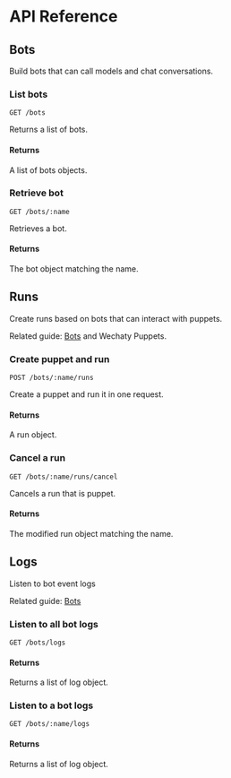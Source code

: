 # API Reference

## Bots

Build bots that can call models and chat conversations.

### List bots

`GET /bots`

Returns a list of bots.

#### Returns

A list of bots objects.

### Retrieve bot

`GET /bots/:name`

Retrieves a bot.

#### Returns

The bot object matching the name.

## Runs

Create runs based on bots that can interact with puppets.

Related guide: [Bots](#bots) and Wechaty Puppets.

### Create puppet and run

`POST /bots/:name/runs`

Create a puppet and run it in one request.

#### Returns

A run object.

### Cancel a run

`GET /bots/:name/runs/cancel`

Cancels a run that is puppet.

#### Returns

The modified run object matching the name.

## Logs

Listen to bot event logs

Related guide: [Bots](#bots)

### Listen to all bot logs

`GET /bots/logs`

#### Returns

Returns a list of log object.

### Listen to a bot logs

`GET /bots/:name/logs`

#### Returns

Returns a list of log object.
